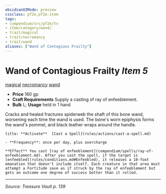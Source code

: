 ```yaml
---
obsidianUIMode: preview
cssclass: pf2e,pf2e-item
tags:
- compendium/src/pf2e/tv
- item/category/wand/
- trait/magical
- trait/necromancy
- trait/wand
aliases: ["Wand of Contagious Frailty"]
---
```

# Wand of Contagious Frailty *Item 5*  
[magical](magical.md "Magical Item Trait")  [necromancy](necromancy.md "Necromancy School Trait")  [wand](wand.md "Wand Item Trait")  

- **Price** 160 gp
- **Craft Requirements** Supply a casting of ray of enfeeblement.
- **Bulk** L; **Usage** held in 1 hand

Cracks and healed fractures spiderweb the shaft of this bone wand, worsening each time the wand is used. The bone's worn epiphysis forms the wand's pommel, and black leather wraps around the handle.

```ad-embed-ability
title: **Activate**  [Cast a Spell](rules/actions/cast-a-spell.md)

- **Frequency**: once per day, plus overcharge

**Effect** You cast [ray of enfeeblement](compendium/spells/ray-of-enfeeblement.md). After you cast the spell, if the target is [enfeebled](rules/conditions.md#Enfeebled), it releases a 10-foot emanation that doesn't include itself. Each creature in that area must attempt a Fortitude save as if struck by the ray of enfeeblement but gets an outcome one degree of success better than it rolled.
```


---
*Source: Treasure Vault p. 139*